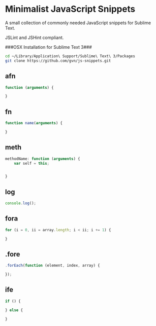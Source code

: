 # Minimalist JavaScript Snippets

A small collection of commonly needed JavaScript snippets for Sublime Text.

JSLint and JSHint compliant.

###OSX Installation for Sublime Text 3###
```bash
cd ~/Library/Application\ Support/Sublime\ Text\ 3/Packages
git clone https://github.com/gvn/js-snippets.git
```

## afn
```javascript
function (arguments) {

}
```

## fn
```javascript
function name(arguments) {

}
```

## meth
```javascript
methodName: function (arguments) {
    var self = this;


}
```

## log
```javascript
console.log();
```

## fora
```javascript
for (i = 0, ii = array.length; i < ii; i += 1) {

}
```

## .fore
```javascript
.forEach(function (element, index, array) {

});
```

## ife
```javascript
if () {

} else {

}
```
